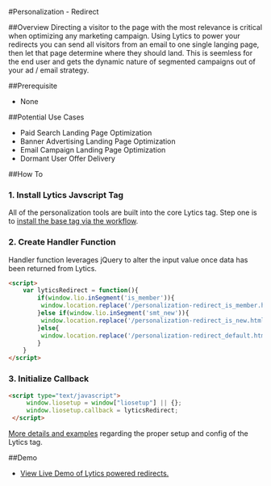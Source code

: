 #Personalization - Redirect

##Overview
Directing a visitor to the page with the most relevance is critical when optimizing any marketing campaign. Using Lytics to power your redirects you can send all visitors from an email to one single langing page, then let that page determine where they should land. This is seemless for the end user and gets the dynamic nature of segmented campaigns out of your ad / email strategy.
  
##Prerequisite
*  None

##Potential Use Cases
*  Paid Search Landing Page Optimization
*  Banner Advertising Landing Page Optimization
*  Email Campaign Landing Page Optimization
*  Dormant User Offer Delivery

##How To

### 1. Install Lytics Javscript Tag
All of the personalization tools are built into the core Lytics tag. Step one is to [install the base tag via the workflow](https://activate.getlytics.com/#/integrations/8075d31de91d41b084c23f3d7bbc4f28/action/7d646295b81940cc823e0683245716b4/setup).

### 2. Create Handler Function
Handler function leverages jQuery to alter the input value once data has been returned from Lytics.

```html
<script>
	var lyticsRedirect = function(){
		if(window.lio.inSegment('is_member')){
		 window.location.replace('/personalization-redirect_is_member.html');
		}else if(window.lio.inSegment('smt_new')){
		 window.location.replace('/personalization-redirect_is_new.html');
		}else{
		 window.location.replace('/personalization-redirect_default.html');
		}
	}
</script>
```

### 3. Initialize Callback
```html
<script type="text/javascript">
     window.liosetup = window["liosetup"] || {};
     window.liosetup.callback = lyticsRedirect;
 </script>
```
[More details and examples](../../core/javascript_tag.md) regarding the proper setup and config of the Lytics tag.
    
##Demo
* [View Live Demo of Lytics powered redirects.](http://lytics.github.io/examples/personalization-redirect.html)